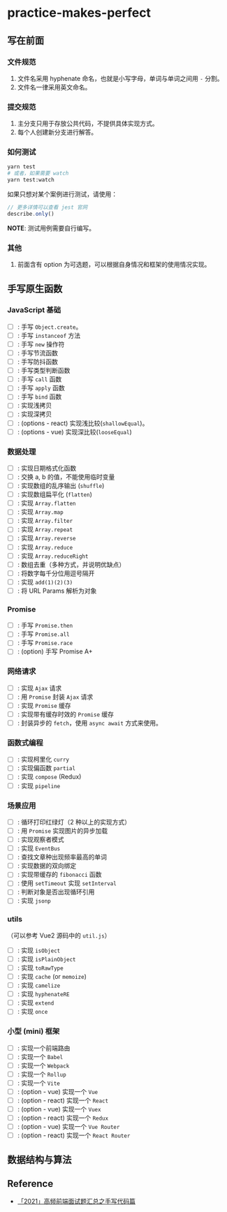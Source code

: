 # practice-makes-perfect

## 写在前面

### 文件规范

1. 文件名采用 hyphenate 命名，也就是小写字母，单词与单词之间用 `-` 分割。
2. 文件名一律采用英文命名。

### 提交规范

1. 主分支只用于存放公共代码，不提供具体实现方式。
2. 每个人创建新分支进行解答。

### 如何测试

```sh
yarn test
# 或者，如果需要 watch
yarn test:watch
```

如果只想对某个案例进行测试，请使用：

```javascript
// 更多详情可以查看 jest 官网
describe.only()
```

**NOTE**: 测试用例需要自行编写。

### 其他

1. 前面含有 option 为可选题，可以根据自身情况和框架的使用情况实现。

## 手写原生函数

### JavaScript 基础

- [ ] : 手写 `Object.create`。
- [ ] : 手写 `instanceof` 方法
- [ ] : 手写 `new` 操作符
- [ ] : 手写节流函数
- [ ] : 手写防抖函数
- [ ] : 手写类型判断函数
- [ ] : 手写 `call` 函数
- [ ] : 手写 `apply` 函数
- [ ] : 手写 `bind` 函数
- [ ] : 实现浅拷贝
- [ ] : 实现深拷贝
- [ ] : (options - react) 实现浅比较(`shallowEqual`)。
- [ ] : (options - vue) 实现深比较(`looseEqual`)

### 数据处理

- [ ] : 实现日期格式化函数
- [ ] : 交换 a, b 的值，不能使用临时变量
- [ ] : 实现数组的乱序输出 (`shuffle`)
- [ ] : 实现数组扁平化 (`flatten`)
- [ ] : 实现 `Array.flatten`
- [ ] : 实现 `Array.map`
- [ ] : 实现 `Array.filter`
- [ ] : 实现 `Array.repeat`
- [ ] : 实现 `Array.reverse`
- [ ] : 实现 `Array.reduce`
- [ ] : 实现 `Array.reduceRight`
- [ ] : 数组去重（多种方式，并说明优缺点）
- [ ] : 将数字每千分位用逗号隔开
- [ ] : 实现 `add(1)(2)(3)`
- [ ] : 将 URL Params 解析为对象

### Promise

- [ ] : 手写 `Promise.then`
- [ ] : 手写 `Promise.all`
- [ ] : 手写 `Promise.race`
- [ ] : (option) 手写 Promise A+

### 网络请求

- [ ] : 实现 `Ajax` 请求
- [ ] : 用 `Promise` 封装 `Ajax` 请求
- [ ] : 实现 `Promise` 缓存
- [ ] : 实现带有缓存时效的 `Promise` 缓存
- [ ] : 封装异步的 `fetch`，使用 `async await` 方式来使用。

### 函数式编程

- [ ] : 实现柯里化 `curry`
- [ ] : 实现偏函数 `partial`
- [ ] : 实现 `compose` (Redux)
- [ ] : 实现 `pipeline`

### 场景应用

- [ ] : 循环打印红绿灯（2 种以上的实现方式）
- [ ] : 用 `Promise` 实现图片的异步加载
- [ ] : 实现观察者模式
- [ ] : 实现 `EventBus`
- [ ] : 查找文章种出现频率最高的单词
- [ ] : 实现数据的双向绑定
- [ ] : 实现带缓存的 `fibonacci` 函数
- [ ] : 使用 `setTimeout` 实现 `setInterval`
- [ ] : 判断对象是否出现循环引用
- [ ] : 实现 `jsonp`

### utils

（可以参考 Vue2 源码中的 `util.js`）

- [ ] : 实现 `isObject`
- [ ] : 实现 `isPlainObject`
- [ ] : 实现 `toRawType`
- [ ] : 实现 `cache` (or `memoize`)
- [ ] : 实现 `camelize`
- [ ] : 实现 `hyphenateRE`
- [ ] : 实现 `extend`
- [ ] : 实现 `once`

### 小型 (mini) 框架

- [ ] : 实现一个前端路由
- [ ] : 实现一个 `Babel`
- [ ] : 实现一个 `Webpack`
- [ ] : 实现一个 `Rollup`
- [ ] : 实现一个 `Vite`
- [ ] : (option - vue) 实现一个 `Vue`
- [ ] : (option - react) 实现一个 `React`
- [ ] : (option - vue) 实现一个 `Vuex`
- [ ] : (option - react) 实现一个 `Redux`
- [ ] : (option - vue) 实现一个 `Vue Router`
- [ ] : (option - react) 实现一个 `React Router`

## 数据结构与算法

## Reference

- [「2021」高频前端面试题汇总之手写代码篇](https://juejin.cn/post/6946136940164939813)

